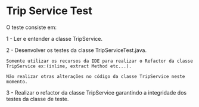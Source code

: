 # Trip Service Test

O teste consiste em:

1 - Ler e entender a classe TripService.

2 - Desenvolver os testes da classe TripServiceTest.java.
    
    Somente utilizar os recursos da IDE para realizar o Refactor da classe TripService ex:(inline, extract Method etc...).
    
    Não realizar otras alterações no código da classe TripService neste momento.

3 - Realizar o refactor da classe TripService garantindo a integridade dos testes da classe de teste.
